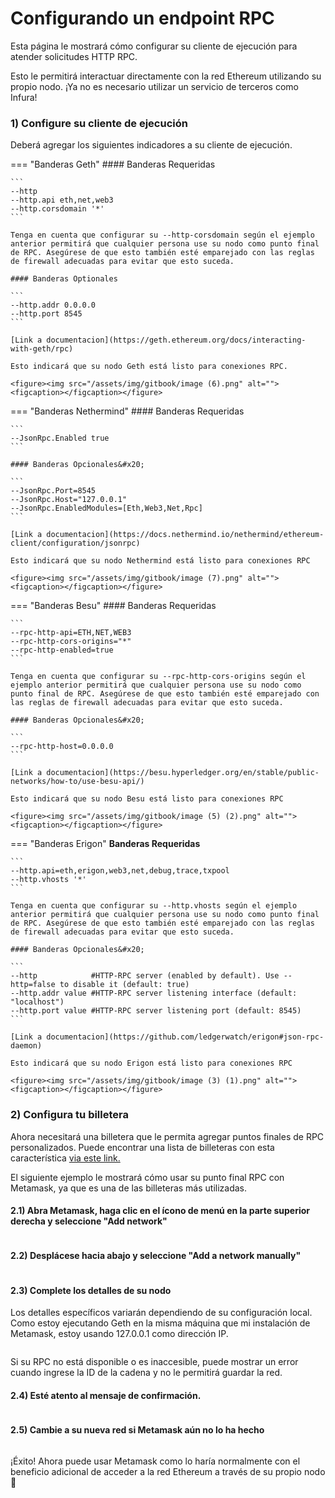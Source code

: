 # Configurando un endpoint RPC

Esta página le mostrará cómo configurar su cliente de ejecución para atender solicitudes HTTP RPC.&#x20;

Esto le permitirá interactuar directamente con la red Ethereum utilizando su propio nodo. ¡Ya no es necesario utilizar un servicio de terceros como Infura!

### 1) Configure su cliente de ejecución

Deberá agregar los siguientes indicadores a su cliente de ejecución.

=== "Banderas Geth"
    #### Banderas Requeridas

    ```
    --http
    --http.api eth,net,web3
    --http.corsdomain '*'
    ```

    Tenga en cuenta que configurar su --http-corsdomain según el ejemplo anterior permitirá que cualquier persona use su nodo como punto final de RPC. Asegúrese de que esto también esté emparejado con las reglas de firewall adecuadas para evitar que esto suceda.

    #### Banderas Optionales

    ```
    --http.addr 0.0.0.0
    --http.port 8545
    ```

    [Link a documentacion](https://geth.ethereum.org/docs/interacting-with-geth/rpc)

    Esto indicará que su nodo Geth está listo para conexiones RPC.

    <figure><img src="/assets/img/gitbook/image (6).png" alt=""><figcaption></figcaption></figure>


=== "Banderas Nethermind"
    #### Banderas Requeridas

    ```
    --JsonRpc.Enabled true
    ```

    #### Banderas Opcionales&#x20;

    ```
    --JsonRpc.Port=8545 
    --JsonRpc.Host="127.0.0.1" 
    --JsonRpc.EnabledModules=[Eth,Web3,Net,Rpc]
    ```

    [Link a documentacion](https://docs.nethermind.io/nethermind/ethereum-client/configuration/jsonrpc)

    Esto indicará que su nodo Nethermind está listo para conexiones RPC

    <figure><img src="/assets/img/gitbook/image (7).png" alt=""><figcaption></figcaption></figure>


=== "Banderas Besu"
    #### Banderas Requeridas

    ```
    --rpc-http-api=ETH,NET,WEB3
    --rpc-http-cors-origins="*"
    --rpc-http-enabled=true
    ```

    Tenga en cuenta que configurar su --rpc-http-cors-origins según el ejemplo anterior permitirá que cualquier persona use su nodo como punto final de RPC. Asegúrese de que esto también esté emparejado con las reglas de firewall adecuadas para evitar que esto suceda.

    #### Banderas Opcionales&#x20;

    ```
    --rpc-http-host=0.0.0.0
    ```

    [Link a documentacion](https://besu.hyperledger.org/en/stable/public-networks/how-to/use-besu-api/)

    Esto indicará que su nodo Besu está listo para conexiones RPC

    <figure><img src="/assets/img/gitbook/image (5) (2).png" alt=""><figcaption></figcaption></figure>

=== "Banderas Erigon"
    **Banderas Requeridas**

    ```
    --http.api=eth,erigon,web3,net,debug,trace,txpool
    --http.vhosts '*'
    ```

    Tenga en cuenta que configurar su --http.vhosts según el ejemplo anterior permitirá que cualquier persona use su nodo como punto final de RPC. Asegúrese de que esto también esté emparejado con las reglas de firewall adecuadas para evitar que esto suceda.

    #### Banderas Opcionales&#x20;

    ```
    --http            #HTTP-RPC server (enabled by default). Use --http=false to disable it (default: true)
    --http.addr value #HTTP-RPC server listening interface (default: "localhost")
    --http.port value #HTTP-RPC server listening port (default: 8545)
    ```

    [Link a documentacion](https://github.com/ledgerwatch/erigon#json-rpc-daemon)

    Esto indicará que su nodo Erigon está listo para conexiones RPC

    <figure><img src="/assets/img/gitbook/image (3) (1).png" alt=""><figcaption></figcaption></figure>


### 2) Configura tu billetera

Ahora necesitará una billetera que le permita agregar puntos finales de RPC personalizados. Puede encontrar una lista de billeteras con esta característica [via este link.](https://ethereum.org/en/wallets/find-wallet/)

El siguiente ejemplo le mostrará cómo usar su punto final RPC con Metamask, ya que es una de las billeteras más utilizadas.

#### 2.1) Abra Metamask, haga clic en el ícono de menú en la parte superior derecha y seleccione "Add network"

<figure><img src="/assets/img/gitbook/image (12).png" alt=""><figcaption></figcaption></figure>

#### 2.2) Desplácese hacia abajo y seleccione "Add a network manually"

<figure><img src="/assets/img/gitbook/image (8).png" alt=""><figcaption></figcaption></figure>

#### 2.3) Complete los detalles de su nodo

Los detalles específicos variarán dependiendo de su configuración local. Como estoy ejecutando Geth en la misma máquina que mi instalación de Metamask, estoy usando 127.0.0.1 como dirección IP.

<figure><img src="/assets/img/gitbook/image (13).png" alt=""><figcaption></figcaption></figure>

Si su RPC no está disponible o es inaccesible, puede mostrar un error cuando ingrese la ID de la cadena y no le permitirá guardar la red.

#### 2.4) Esté atento al mensaje de confirmación.

<figure><img src="/assets/img/gitbook/image (4) (4).png" alt=""><figcaption></figcaption></figure>

#### 2.5) Cambie a su nueva red si Metamask aún no lo ha hecho

<figure><img src="/assets/img/gitbook/image (5).png" alt=""><figcaption></figcaption></figure>

¡Éxito! Ahora puede usar Metamask como lo haría normalmente con el beneficio adicional de acceder a la red Ethereum a través de su propio nodo 🥳
